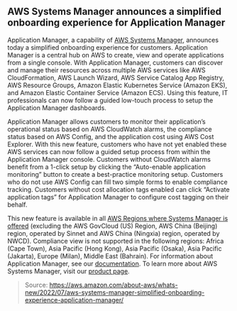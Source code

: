 ## AWS Systems Manager announces a simplified onboarding experience for Application Manager

Application Manager, a capability of [AWS Systems Manager](https://aws.amazon.com/systems-manager/), announces today a simplified onboarding experience for customers. Application Manager is a central hub on AWS to create, view and operate applications from a single console. With Application Manager, customers can discover and manage their resources across multiple AWS services like AWS CloudFormation, AWS Launch Wizard, AWS Service Catalog App Registry, AWS Resource Groups, Amazon Elastic Kubernetes Service (Amazon EKS), and Amazon Elastic Container Service (Amazon ECS). Using this feature, IT professionals can now follow a guided low-touch process to setup the Application Manager dashboards.

Application Manager allows customers to monitor their application’s operational status based on AWS CloudWatch alarms, the compliance status based on AWS Config, and the application cost using AWS Cost Explorer. With this new feature, customers who have not yet enabled these AWS services can now follow a guided setup process from within the Application Manager console. Customers without CloudWatch alarms benefit from a 1-click setup by clicking the “Auto-enable application monitoring” button to create a best-practice monitoring setup. Customers who do not use AWS Config can fill two simple forms to enable compliance tracking. Customers without cost allocation tags enabled can click “Activate application tags” for Application Manager to configure cost tagging on their behalf.

This new feature is available in all [AWS Regions where Systems Manager is offered](https://aws.amazon.com/about-aws/global-infrastructure/regional-product-services/) (excluding the AWS GovCloud (US) Region, AWS China (Beijing) region, operated by Sinnet and AWS China (Ningxia) region, operated by NWCD). Compliance view is not supported in the following regions: Africa (Cape Town), Asia Pacific (Hong Kong), Asia Pacific (Osaka), Asia Pacific (Jakarta), Europe (Milan), Middle East (Bahrain). For information about Application Manager, see our [documentation](https://docs.aws.amazon.com/systems-manager/latest/userguide/application-manager.html). To learn more about AWS Systems Manager, visit our [product page](https://aws.amazon.com/systems-manager/).

> Source: https://aws.amazon.com/about-aws/whats-new/2022/07/aws-systems-manager-simplified-onboarding-experience-application-manager/